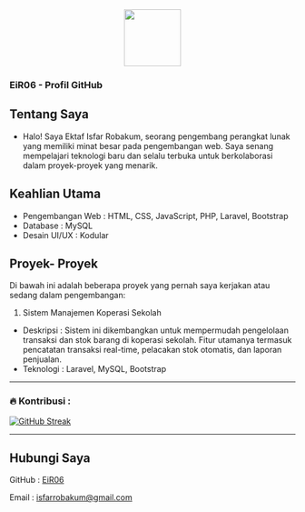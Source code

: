 <div id="header" align="center">
<img src="https://media.giphy.com/media/M9gbBd9nbDrOTu1Mqx/giphy.gif" width="100"/><br>
<img src="https://komarev.com/ghpvc/?username=EiR06&style=flat-square&color=blue" alt=""/>
</div>

### EiR06 - Profil GitHub
## Tentang Saya
 - Halo! Saya Ektaf Isfar Robakum, seorang pengembang perangkat lunak yang memiliki minat besar pada pengembangan web. Saya senang mempelajari teknologi baru dan selalu terbuka untuk berkolaborasi dalam proyek-proyek yang menarik.

## Keahlian Utama
- Pengembangan Web : HTML, CSS, JavaScript, PHP, Laravel, Bootstrap
- Database : MySQL
- Desain UI/UX : Kodular

## Proyek- Proyek
Di bawah ini adalah beberapa proyek yang pernah saya kerjakan atau sedang dalam pengembangan:

 1. Sistem Manajemen Koperasi Sekolah

- Deskripsi : Sistem ini dikembangkan untuk mempermudah pengelolaan transaksi dan stok barang di koperasi sekolah. Fitur utamanya termasuk pencatatan transaksi real-time, pelacakan stok otomatis, dan laporan penjualan.
- Teknologi : Laravel, MySQL, Bootstrap

---

### :fire: Kontribusi :
[![GitHub Streak](http://github-readme-streak-stats.herokuapp.com?user=EiR06&theme=dark&background=000000)](https://git.io/streak-stats)

---

## Hubungi Saya
GitHub : <a rel="noreferrer" target="_new" href="https://github.com/eir06">EiR06</a>

Email : isfarrobakum@gmail.com

